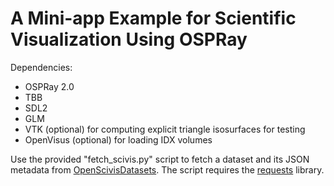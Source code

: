 # A Mini-app Example for Scientific Visualization Using OSPRay

Dependencies:

- OSPRay 2.0
- TBB
- SDL2
- GLM
- VTK (optional) for computing explicit triangle isosurfaces for testing
- OpenVisus (optional) for loading IDX volumes

Use the provided "fetch_scivis.py" script to fetch a dataset and its
JSON metadata from [OpenScivisDatasets](https://klacansky.com/open-scivis-datasets/).
The script requires the [requests](https://requests.readthedocs.io/en/master/) library.

